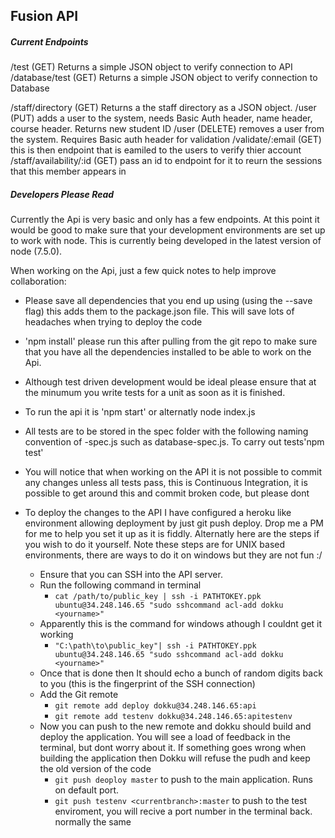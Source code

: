 ## Fusion API

##### Current Endpoints
 /test (GET) Returns a simple JSON object to verify connection to API
 /database/test (GET) Returns a simple JSON object to verify connection to Database

 /staff/directory (GET) Returns a the staff directory as a JSON object.
/user (PUT) adds a user to the system, needs Basic Auth header, name header, course header. Returns new student ID
/user (DELETE) removes a user from the system. Requires Basic auth header for validation
/validate/:email (GET) this is then endpoint that is eamiled to the users to verify thier account
/staff/availability/:id (GET) pass an id to endpoint for it to reurn the sessions that this member appears in 
##### Developers Please Read

Currently the Api is very basic and only has a few endpoints. At this point it would be good to make sure that your development environments are set up to work with node. This is currently being developed in the latest version of node (7.5.0).

When working on the Api, just a few quick notes to help improve collaboration:

- Please save all dependencies that you end up using (using the --save flag) this adds them to the package.json file. This will save lots of headaches when trying to deploy the code

- 'npm install' please run this after pulling from the git repo to make sure that you have all the dependencies installed to be able to work on the Api.

- Although test driven development would be ideal please ensure that at the minumum you write tests for a unit as soon as it is finished.

- To run the api it is 'npm start' or alternatly node index.js
- All tests are to be stored in the spec folder with the following naming convention of <uni-name>-spec.js such as database-spec.js. To carry out tests'npm test'

- You will notice that when working on the API it is not possible to commit any changes unless all tests pass, this is Continuous Integration, it is possible to get around this and commit broken code, but please dont

- To deploy the changes to the API I have configured a heroku like environment allowing deployment by just git push deploy. Drop me a PM for me to help you set it up as it is fiddly. Alternatly here are the steps if you wish to do it yourself. Note these steps are for UNIX based environments, there are ways to do it on windows but they are not fun :/
    - Ensure that you can SSH into the API server.
    - Run the following command in terminal
        - `cat /path/to/public_key | ssh -i PATHTOKEY.ppk ubuntu@34.248.146.65 "sudo sshcommand acl-add dokku <yourname>"`
     - Apparently this is the command for windows athough I couldnt get it working
        - `"C:\path\to\public_key"| ssh -i PATHTOKEY.ppk ubuntu@34.248.146.65 "sudo sshcommand acl-add dokku <yourname>"`
    - Once that is done then It should echo a bunch of random digits back to you (this is the fingerprint of the SSH connection)
    - Add the Git remote
        - `git remote add deploy dokku@34.248.146.65:api`
        - `git remote add testenv dokku@34.248.146.65:apitestenv`
    - Now you can push to the new remote and dokku should build and deploy the application. You will see a load of feedback in the terminal, but dont worry about it. If something goes wrong when building the application then Dokku will refuse the pudh and keep the old version of the code
        -  `git push deoploy master`  to push to the main application. Runs on default port.
        -  `git push testenv <currentbranch>:master` to push to the test enviroment, you will recive a port number in the terminal back. normally the same
